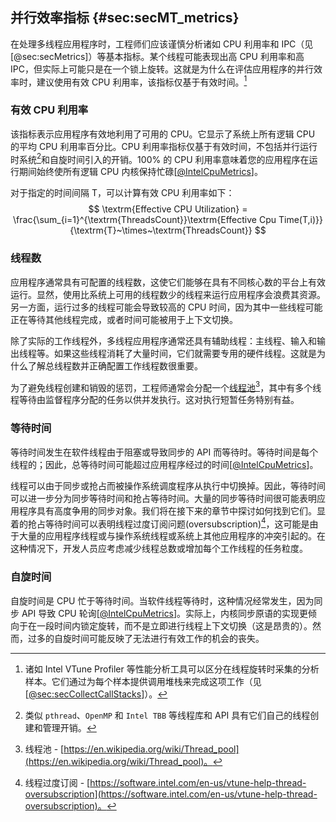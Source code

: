## 并行效率指标 {#sec:secMT_metrics}

在处理多线程应用程序时，工程师们应该谨慎分析诸如 CPU 利用率和 IPC（见 [@sec:secMetrics]）等基本指标。某个线程可能表现出高 CPU 利用率和高 IPC，但实际上可能只是在一个锁上旋转。这就是为什么在评估应用程序的并行效率时，建议使用有效 CPU 利用率，该指标仅基于有效时间。[^12]

### 有效 CPU 利用率

该指标表示应用程序有效地利用了可用的 CPU。它显示了系统上所有逻辑 CPU 的平均 CPU 利用率百分比。CPU 利用率指标仅基于有效时间，不包括并行运行时系统[^11]和自旋时间引入的开销。100% 的 CPU 利用率意味着您的应用程序在运行期间始终使所有逻辑 CPU 内核保持忙碌[[@IntelCpuMetrics](../References.md#IntelCpuMetrics)]。

对于指定的时间间隔 T，可以计算有效 CPU 利用率如下：
$$
\textrm{Effective CPU Utilization} = \frac{\sum_{i=1}^{\textrm{ThreadsCount}}\textrm{Effective Cpu Time(T,i)}}{\textrm{T}~\times~\textrm{ThreadsCount}}
$$

### 线程数

应用程序通常具有可配置的线程数，这使它们能够在具有不同核心数的平台上有效运行。显然，使用比系统上可用的线程数少的线程来运行应用程序会浪费其资源。另一方面，运行过多的线程可能会导致较高的 CPU 时间，因为其中一些线程可能正在等待其他线程完成，或者时间可能被用于上下文切换。

除了实际的工作线程外，多线程应用程序通常还具有辅助线程：主线程、输入和输出线程等。如果这些线程消耗了大量时间，它们就需要专用的硬件线程。这就是为什么了解总线程数并正确配置工作线程数很重要。

为了避免线程创建和销毁的惩罚，工程师通常会分配一个[线程池](https://en.wikipedia.org/wiki/Thread_pool)[^14]，其中有多个线程等待由监督程序分配的任务以供并发执行。这对执行短暂任务特别有益。

### 等待时间

等待时间发生在软件线程由于阻塞或导致同步的 API 而等待时。等待时间是每个线程的；因此，总等待时间可能超过应用程序经过的时间[[@IntelCpuMetrics](../References.md#IntelCpuMetrics)]。

线程可以由于同步或抢占而被操作系统调度程序从执行中切换掉。因此，等待时间可以进一步分为同步等待时间和抢占等待时间。大量的同步等待时间很可能表明应用程序具有高度争用的同步对象。我们将在接下来的章节中探讨如何找到它们。显着的抢占等待时间可以表明线程过度订阅问题(oversubscription)[^13]，这可能是由于大量的应用程序线程或与操作系统线程或系统上其他应用程序的冲突引起的。在这种情况下，开发人员应考虑减少线程总数或增加每个工作线程的任务粒度。

### 自旋时间

自旋时间是 CPU 忙于等待时间。当软件线程等待时，这种情况经常发生，因为同步 API 导致 CPU 轮询[[@IntelCpuMetrics](../References.md#IntelCpuMetrics)]。实际上，内核同步原语的实现更倾向于在一段时间内锁定旋转，而不是立即进行线程上下文切换（这是昂贵的）。然而，过多的自旋时间可能反映了无法进行有效工作的机会的丧失。

[^11]: 类似 `pthread`、`OpenMP` 和 `Intel TBB` 等线程库和 API 具有它们自己的线程创建和管理开销。
[^12]: 诸如 Intel VTune Profiler 等性能分析工具可以区分在线程旋转时采集的分析样本。它们通过为每个样本提供调用堆栈来完成这项工作（见 [[@sec:secCollectCallStacks](../5-Performance-Analysis-Approaches/5-5_Sampling_cn.md#sec:secCollectCallStacks)]）。
[^13]: 线程过度订阅 - [https://software.intel.com/en-us/vtune-help-thread-oversubscription](https://software.intel.com/en-us/vtune-help-thread-oversubscription)。
[^14]: 线程池 - [https://en.wikipedia.org/wiki/Thread_pool](https://en.wikipedia.org/wiki/Thread_pool)。

